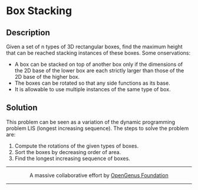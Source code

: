 # Box Stacking

## Description

Given a set of n types of 3D rectangular boxes, find the maximum height
that can be reached stacking instances of these boxes. Some onservations:

- A box can be stacked on top of another box only if the dimensions of the
2D base of the lower box are each strictly larger than those of the 2D base
of the higher box.
- The boxes can be rotated so that any side functions as its base.
- It is allowable to use multiple instances of the same type of box.

## Solution

This problem can be seen as a variation of the dynamic programming
problem LIS (longest increasing sequence). The steps to solve the problem are:

1) Compute the rotations of the given types of boxes.
2) Sort the boxes by decreasing order of area.
3) Find the longest increasing sequence of boxes.

---

<p align="center">
A massive collaborative effort by <a href="https://github.com/opengenus/cosmos">OpenGenus Foundation</a>
</p>

---
